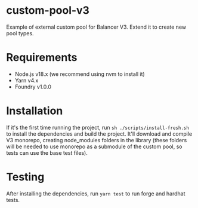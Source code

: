 # custom-pool-v3

Example of external custom pool for Balancer V3. Extend it to create new pool types.

# Requirements

- Node.js v18.x (we recommend using nvm to install it)
- Yarn v4.x
- Foundry v1.0.0

# Installation

If it's the first time running the project, run `sh ./scripts/install-fresh.sh` to install the dependencies and build the project. It'll download and compile V3 monorepo, creating node_modules folders in the library (these folders will be needed to use monorepo as a submodule of the custom pool, so tests can use the base test files).

# Testing

After installing the dependencies, run `yarn test` to run forge and hardhat tests.
